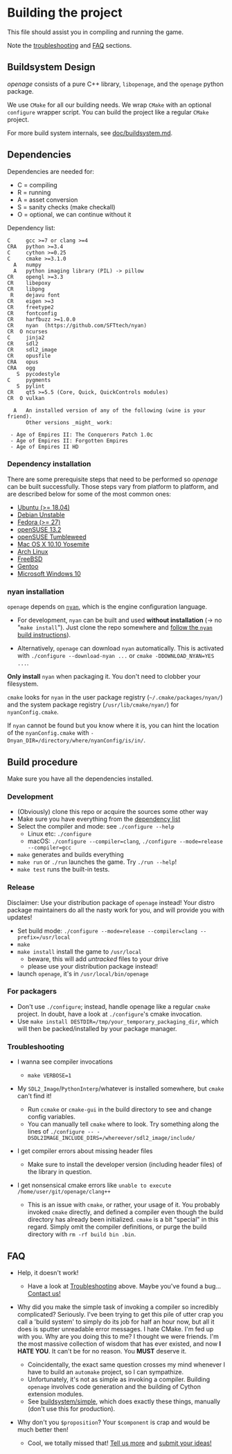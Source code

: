 # Building the project

This file should assist you in compiling and running the game.

Note the [troubleshooting](#troubleshooting) and [FAQ](#faq) sections.


## Buildsystem Design

*openage* consists of a pure C++ library, `libopenage`, and the `openage` python package.

We use `CMake` for all our building needs.
We wrap `CMake` with an optional `configure` wrapper script.
You can build the project like a regular `CMake` project.

For more build system internals, see [doc/buildsystem.md](/doc/buildsystem.md).

## Dependencies

Dependencies are needed for:

* C = compiling
* R = running
* A = asset conversion
* S = sanity checks (make checkall)
* O = optional, we can continue without it

Dependency list:

    C     gcc >=7 or clang >=4
    CRA   python >=3.4
    C     cython >=0.25
    C     cmake >=3.1.0
      A   numpy
      A   python imaging library (PIL) -> pillow
    CR    opengl >=3.3
    CR    libepoxy
    CR    libpng
     R    dejavu font
    CR    eigen >=3
    CR    freetype2
    CR    fontconfig
    CR    harfbuzz >=1.0.0
    CR    nyan  (https://github.com/SFTtech/nyan)
    CR  O ncurses
    C     jinja2
    CR    sdl2
    CR    sdl2_image
    CR    opusfile
    CRA   opus
    CRA   ogg
       S  pycodestyle
    C     pygments
       S  pylint
    CR    qt5 >=5.5 (Core, Quick, QuickControls modules)
    CR  O vulkan

      A   An installed version of any of the following (wine is your friend).
          Other versions _might_ work:

     - Age of Empires II: The Conquerors Patch 1.0c
     - Age of Empires II: Forgotten Empires
     - Age of Empires II HD


### Dependency installation

There are some prerequisite steps that need to be performed so *openage* can be
built successfully. Those steps vary from platform to platform, and are
described below for some of the most common ones:

- [Ubuntu (>= 18.04)](build_instructions/ubuntu.md)
- [Debian Unstable](build_instructions/debian.md)
- [Fedora (>= 27)](build_instructions/fedora.md)
- [openSUSE 13.2](build_instructions/opensuse_13.2.md)
- [openSUSE Tumbleweed](build_instructions/opensuse_tumbleweed.md)
- [Mac OS X 10.10 Yosemite](build_instructions/os_x_10.10_yosemite.md)
- [Arch Linux](build_instructions/arch_linux.md)
- [FreeBSD](build_instructions/freebsd.md)
- [Gentoo](build_instructions/gentoo.md)
- [Microsoft Windows 10](build_instructions/windows_msvc.md)


### nyan installation

`openage` depends on [`nyan`](https://github.com/SFTtech/nyan), which is the
engine configuration language.


* For development, `nyan` can be built and used **without installation** (->
no "`make install`"). Just clone the repo somewhere and [follow the `nyan`
build instructions](https://github.com/SFTtech/nyan/blob/master/doc/building.md)).

* Alternatively, `openage` can download `nyan` automatically. This is
  activated with `./configure --download-nyan ...` or `cmake
  -DDOWNLOAD_NYAN=YES ...`.

**Only install** `nyan` when packaging it. You don't need to clobber your
filesystem.

`cmake` looks for `nyan` in the user package registry
(`~/.cmake/packages/nyan/`) and the system package registry
(`/usr/lib/cmake/nyan/`) for `nyanConfig.cmake`.

If `nyan` cannot be found but you know where it is, you can hint the
location of the `nyanConfig.cmake` with
`-Dnyan_DIR=/directory/where/nyanConfig/is/in/`.


## Build procedure

Make sure you have all the dependencies installed.

### Development

- (Obviously) clone this repo or acquire the sources some other way
- Make sure you have everything from the [dependency list](#dependencies)
- Select the compiler and mode: see `./configure --help`
  - Linux etc: `./configure`
  - macOS:  `./configure --compiler=clang`, `./configure --mode=release --compiler=gcc`
- `make` generates and builds everything
- `make run` or `./run` launches the game. Try `./run --help`!
- `make test` runs the built-in tests.


### Release

Disclaimer: Use your distribution package of `openage` instead!
Your distro package maintainers do all the nasty work for you,
and will provide you with updates!

 - Set build mode: `./configure --mode=release --compiler=clang --prefix=/usr/local`
 - `make`
 - `make install` install the game to `/usr/local`
   - beware, this will add *untracked* files to your drive
   - please use your distribution package instead!
 - launch `openage`, it's in `/usr/local/bin/openage`


### For packagers

 - Don't use `./configure`; instead, handle openage like a regular
   `cmake` project. In doubt, have a look at `./configure`'s cmake
   invocation.
 - Use `make install DESTDIR=/tmp/your_temporary_packaging_dir`,
   which will then be packed/installed by your package manager.


### Troubleshooting

- I wanna see compiler invocations
  - `make VERBOSE=1`
- My `SDL2_Image`/`PythonInterp`/whatever is installed somewhere, but `cmake` can't find it!
  - Run `ccmake` or `cmake-gui` in the build directory to see and change config variables.
  - You can manually tell `cmake` where to look. Try something along the lines of
    `./configure -- -DSDL2IMAGE_INCLUDE_DIRS=/whereever/sdl2_image/include/`

- I get compiler errors about missing header files
  - Make sure to install the developer version (including header files) of the library in question.
- I get nonsensical cmake errors like `unable to execute /home/user/git/openage/clang++`
  - This is an issue with `cmake`, or rather, your usage of it. You probably invoked `cmake` directly,
    and defined a compiler even though the build directory has already been initialized.
    `cmake` is a bit "special" in this regard. Simply omit the compiler definitions,
    or purge the build directory with `rm -rf build bin .bin`.


## FAQ

* Help, it doesn't work!

  * Have a look at [Troubleshooting](#troubleshooting) above.
    Maybe you've found a bug... [Contact us!](/README.md#contact)

* Why did you make the simple task of invoking a compiler so incredibly
  complicated? Seriously. I've been trying to get this pile of utter
  crap you call a 'build system' to simply do its job for half an hour
  now, but all it does is sputter unreadable error messages. I hate
  CMake. I'm fed up with you. Why are you doing this to me? I thought we
  were friends. I'm the most massive collection of wisdom that has ever
  existed, and now **I HATE YOU**. It can't be for no reason. You
  **MUST** deserve it.

  - Coincidentally, the exact same question crosses my mind whenever I
    have to build an `automake` project, so I can sympathize.
  - Unfortunately, it's not as simple as invoking a compiler. Building
    `openage` involves code generation and the building of Cython
    extension modules.
  - See [buildsystem/simple](/buildsystem/simple), which does exactly
    these things, manually (don't use this for production).

* Why don't you `$proposition`? Your `$component` is crap
  and would be much better then!
  - Cool, we totally missed that! [Tell us more](/README.md#contact) and [submit your ideas!](/doc/contributing.md)
